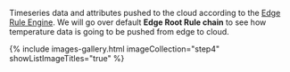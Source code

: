 Timeseries data and attributes pushed to the cloud according to the [Edge Rule Engine](/docs/edge/rule-engine/general/).
We will go over default **Edge Root Rule chain** to see how temperature data is going to be pushed from edge to cloud.

{% include images-gallery.html imageCollection="step4" showListImageTitles="true" %}
